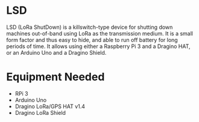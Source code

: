 # LSD

LSD (LoRa ShutDown) is a killswitch-type device for shutting down machines out-of-band using LoRa as the transmission medium. It is a small form factor and thus easy to hide, and able to run off battery for long periods of time. It allows using either a Raspberry Pi 3 and a Dragino HAT, or an Arduino Uno and a Dragino Shield.

# Equipment Needed

* RPi 3
* Arduino Uno
* Dragino LoRa/GPS HAT v1.4
* Dragino LoRa Shield
